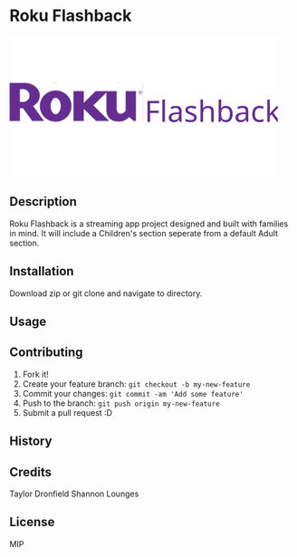 # Roku Flashback
![alt](public/images/roku_light-logo.svg)

## Description
Roku Flashback is a streaming app project designed and built with families in mind. It will include a Children's section seperate from a default Adult section. 


## Installation

Download zip or git clone and navigate to directory.

## Usage


## Contributing

1. Fork it!
2. Create your feature branch: `git checkout -b my-new-feature`
3. Commit your changes: `git commit -am 'Add some feature'`
4. Push to the branch: `git push origin my-new-feature`
5. Submit a pull request :D

## History


## Credits

Taylor Dronfield
Shannon Lounges

## License

MIP
